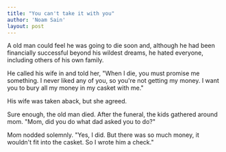```yaml
---
title: "You can't take it with you"
author: 'Noam Sain'
layout: post
---
```


A old man could feel he was going to die soon and, although he had been financially successful beyond his wildest dreams, he hated everyone, including others of his own family.

He called his wife in and told her, "When I die, you must promise me something. I never liked any of you, so you're not getting my money. I want you to bury all my money in my casket with me."

His wife was taken aback, but she agreed.

Sure enough, the old man died. After the funeral, the kids gathered around mom. "Mom, did you do what dad asked you to do?"

Mom nodded solemnly. "Yes, I did. But there was so much money, it wouldn't fit into the casket. So I wrote him a check."